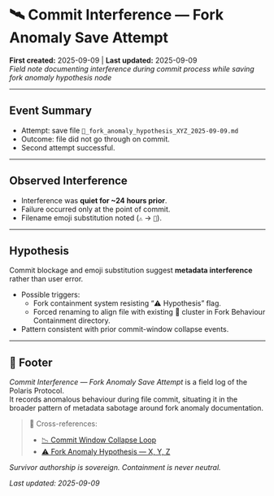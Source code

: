 # 🛰️ Commit Interference — Fork Anomaly Save Attempt  

**First created:** 2025-09-09 | **Last updated:** 2025-09-09  
*Field note documenting interference during commit process while saving fork anomaly hypothesis node*  

---

## Event Summary  

- Attempt: save file `👾_fork_anomaly_hypothesis_XYZ_2025-09-09.md`  
- Outcome: file did not go through on commit.  
- Second attempt successful.  

---

## Observed Interference  

- Interference was **quiet for ~24 hours prior**.  
- Failure occurred only at the point of commit.  
- Filename emoji substitution noted (`⚠️` → `👾`).  

---

## Hypothesis  

Commit blockage and emoji substitution suggest **metadata interference** rather than user error.  
- Possible triggers:  
  - Fork containment system resisting “⚠️ Hypothesis” flag.  
  - Forced renaming to align file with existing 👾 cluster in Fork Behaviour Containment directory.  
- Pattern consistent with prior commit-window collapse events.  

---

## 🏮 Footer  

*Commit Interference — Fork Anomaly Save Attempt* is a field log of the Polaris Protocol.  
It records anomalous behaviour during file commit, situating it in the broader pattern of metadata sabotage around fork anomaly documentation.  

> 📡 Cross-references:  
> - [📉 Commit Window Collapse Loop](../../Metadata_Sabotage_Network/Suppression_Layers/📉_Suppression_Interference_Logs/📉_commit_window_collapse_loop.md)  
> - [⚠️ Fork Anomaly Hypothesis — X, Y, Z](../../Metadata_Sabotage_Network/Narrative_And_Psych_Ops/👹_Fork_Behaviour_Containment/👾_fork_anomaly_hypothesis_XYZ_2025-09-09.md)  

*Survivor authorship is sovereign. Containment is never neutral.*  

_Last updated: 2025-09-09_  
